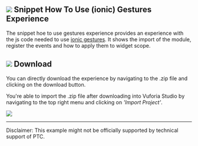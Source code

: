 ## ![](https://placehold.it/16/5BB73B/ffffff?text=+) Snippet How To Use (ionic) Gestures Experience
The snippet hoe to use gestures experience provides an experience with the js code needed to use [ionic gestures](https://ionicframework.com/docs/v1/api/service/$ionicGesture/). It shows the import of the module, register the events and how to apply them to widget scope.

## ![](https://placehold.it/16/5BB73B/ffffff?text=+) Download
You can directly download the experience by navigating to the .zip file and clicking on the download button.

You're able to import the .zip file after downloading into Vuforia Studio by navigating to the top right menu and clicking on *'Import Project'*.

![](https://i.gyazo.com/dd7bc15c94f593a3c0a0636481983dcc.gif)

---

Disclaimer: This example might not be officially supported by technical support of PTC.

